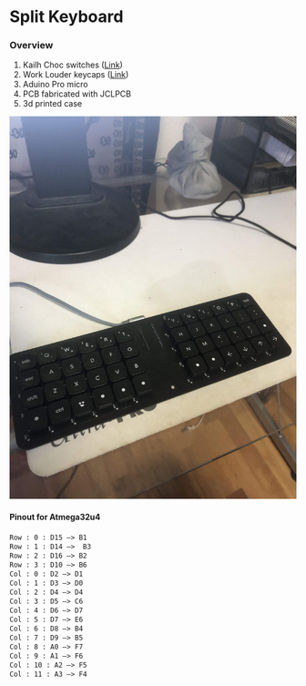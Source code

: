 # Split Keyboard
### Overview
1. Kailh Choc switches ([Link](https://mechanicalkeyboards.com/shop/index.php?l=product_detail&p=6337 "Link"))
2. Work Louder keycaps ([Link](https://worklouder.cc/keycaps/ "Link"))
3. Aduino Pro micro
4. PCB fabricated with JCLPCB
5. 3d printed case 

[![](https://raw.githubusercontent.com/Avery-Baechler/splitkeeb/main/Photos/Photo.jpg)](https://raw.githubusercontent.com/Avery-Baechler/splitkeeb/main/Photos/Photo.jpg)

#### Pinout for Atmega32u4 
```
Row : 0 : D15 —> B1
Row : 1 : D14 —>  B3
Row : 2 : D16 —> B2
Row : 3 : D10 —> B6
Col : 0 : D2 —> D1
Col : 1 : D3 —> D0
Col : 2 : D4 —> D4
Col : 3 : D5 —> C6
Col : 4 : D6 —> D7
Col : 5 : D7 —> E6
Col : 6 : D8 —> B4
Col : 7 : D9 —> B5
Col : 8 : A0 —> F7
Col : 9 : A1 —> F6
Col : 10 : A2 —> F5
Col : 11 : A3 —> F4

```